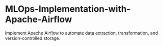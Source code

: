 # MLOps-Implementation-with-Apache-Airflow
Implement Apache Airflow to automate data extraction, transformation, and version-controlled storage.
